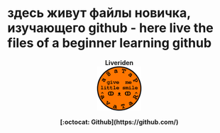 # здесь живут файлы новичка, изучающего github - here live the files of a beginner learning github

<!--
.

.

.

.

.

-->



<!--

[Contribution guidelines for this project](github/notes/spisok.md)

![Contribution guidelines for this project](github/media/img/404.jpeg)

-->

<div align="center">
<strong>Liveriden</strong>
</div>
<div align="center">
<a href="https://github.com/liveriden" title="Liveriden">
<img src="https://github.com/liveriden/lidev/raw/main/media/image/smile-browser-image.png" alt="Liveriden logo (Если Вы видите этот текст, это значит ссылка неработающая, если у Вас есть свободная минутка :) сообщите нам на электронную почту об этом вставив ссылку страницы или описание ситуации в письмо.) (If you see this text, it means the link isn&#39;t working, if you have a spare minute :) let us know by emailing us with the link to the page or a description of the situation.)" width="100" height="100">
</a>
</div>
<div align="center">

<p align="justify">

</p>
<strong>[:octocat: Github](https://github.com/)</strong>

</div>
<!-- 'liveridenʳ࿕☦' -->
